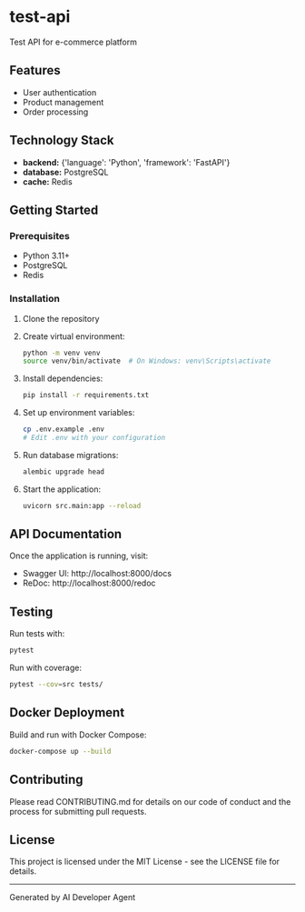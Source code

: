 # test-api

Test API for e-commerce platform

## Features

- User authentication
- Product management
- Order processing

## Technology Stack

- **backend:** {'language': 'Python', 'framework': 'FastAPI'}
- **database:** PostgreSQL
- **cache:** Redis

## Getting Started

### Prerequisites

- Python 3.11+
- PostgreSQL
- Redis

### Installation

1. Clone the repository
2. Create virtual environment:
   ```bash
   python -m venv venv
   source venv/bin/activate  # On Windows: venv\Scripts\activate
   ```

3. Install dependencies:
   ```bash
   pip install -r requirements.txt
   ```

4. Set up environment variables:
   ```bash
   cp .env.example .env
   # Edit .env with your configuration
   ```

5. Run database migrations:
   ```bash
   alembic upgrade head
   ```

6. Start the application:
   ```bash
   uvicorn src.main:app --reload
   ```

## API Documentation

Once the application is running, visit:
- Swagger UI: http://localhost:8000/docs
- ReDoc: http://localhost:8000/redoc

## Testing

Run tests with:
```bash
pytest
```

Run with coverage:
```bash
pytest --cov=src tests/
```

## Docker Deployment

Build and run with Docker Compose:
```bash
docker-compose up --build
```

## Contributing

Please read CONTRIBUTING.md for details on our code of conduct and the process for submitting pull requests.

## License

This project is licensed under the MIT License - see the LICENSE file for details.

---
Generated by AI Developer Agent
